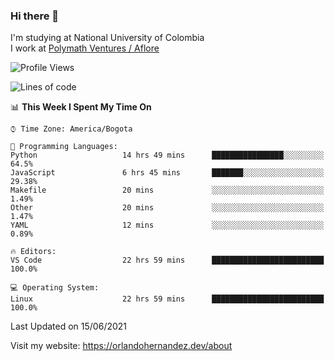 ### Hi there 👋


<!--**AR4Z/AR4Z** is a ✨ _special_ ✨ repository because its `README.md` (this file) appears on your GitHub profile.

Here are some ideas to get you started:-->
I'm studying at National University of Colombia
<br>
I work at <a href="https://www.aflore.co/">Polymath Ventures / Aflore</a>
<br>

<!--START_SECTION:waka-->
![Profile Views](http://img.shields.io/badge/Profile%20Views-4-blue)

![Lines of code](https://img.shields.io/badge/From%20Hello%20World%20I%27ve%20Written-3.5%20million%20lines%20of%20code-blue)

📊 **This Week I Spent My Time On** 

```text
⌚︎ Time Zone: America/Bogota

💬 Programming Languages: 
Python                   14 hrs 49 mins      ████████████████░░░░░░░░░   64.5% 
JavaScript               6 hrs 45 mins       ███████░░░░░░░░░░░░░░░░░░   29.38% 
Makefile                 20 mins             ░░░░░░░░░░░░░░░░░░░░░░░░░   1.49% 
Other                    20 mins             ░░░░░░░░░░░░░░░░░░░░░░░░░   1.47% 
YAML                     12 mins             ░░░░░░░░░░░░░░░░░░░░░░░░░   0.89%

🔥 Editors: 
VS Code                  22 hrs 59 mins      █████████████████████████   100.0%

💻 Operating System: 
Linux                    22 hrs 59 mins      █████████████████████████   100.0%

```


 Last Updated on 15/06/2021
<!--END_SECTION:waka-->


Visit my website: https://orlandohernandez.dev/about

